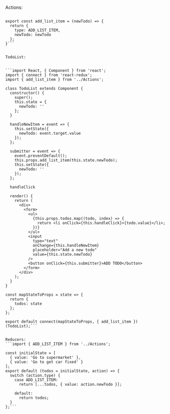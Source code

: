 Actions:
```export const ADD_LIST_ITEM = 'ADD_LIST_ITEM';

export const add_list_item = (newTodo) => {
  return {
    type: ADD_LIST_ITEM,
    newTodo: newTodo
  };
}```


TodoList:


```import React, { Component } from 'react';
import { connect } from 'react-redux';
import { add_list_item } from '../Actions';

class TodoList extends Component {
  constructor() {
    super();
    this.state = {
      newTodo: ''
    };
  }

  handleNewItem = event => {
    this.setState({
      newTodo: event.target.value
    });
  };

  submitter = event => {
    event.preventDefault();
    this.props.add_list_item(this.state.newTodo);
    this.setState({
      newTodo: ''
    });
  };

  handleClick

  render() {
    return (
      <div>
        <form>
          <ul>
            {this.props.todos.map((todo, index) => {
              return <li onClick={this.handleClick}>{todo.value}</li>;
            })}
          </ul>
          <input
            type="text"
            onChange={this.handleNewItem}
            placeholder="Add a new todo"
            value={this.state.newTodo}
          />
          <button onClick={this.submitter}>ADD TODO</button>
        </form>
      </div>
    );
  }
}

const mapStateToProps = state => {
  return {
    todos: state
  };
};

export default connect(mapStateToProps, { add_list_item })(TodoList);```


Reducers:
```import { ADD_LIST_ITEM } from '../Actions';

const initialState = [
  { value: 'Go to supermarket' },
  { value: 'Go to get car fixed' }
];
export default (todos = initialState, action) => {
  switch (action.type) {
    case ADD_LIST_ITEM:
      return [...todos, { value: action.newTodo }];

    default:
      return todos;
  }
};```